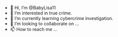 - 👋 Hi, I’m @BabyLisa11
- 👀 I’m interested in true crime.
- 🌱 I’m currently learning cybercrime investigation.
- 💞️ I’m looking to collaborate on ...
- 📫 How to reach me ...

<!---
BabyLisa11/BabyLisa11 is a ✨ special ✨ repository because its `README.md` (this file) appears on your GitHub profile.
You can click the Preview link to take a look at your changes.
--->
